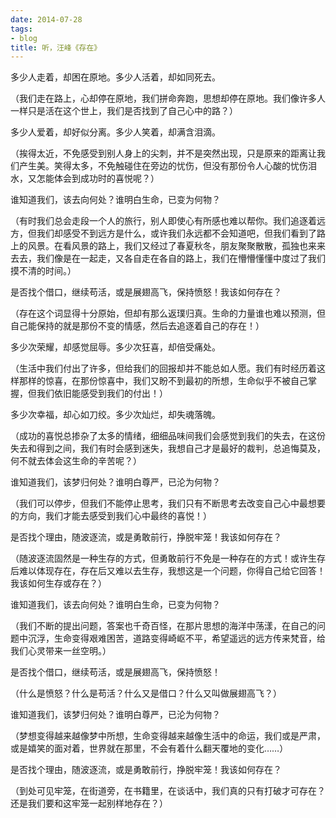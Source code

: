 ```yaml
---
date: 2014-07-28
tags:
- blog
title: 听，汪峰《存在》
---
```


多少人走着，却困在原地。多少人活着，却如同死去。
<!--more-->

（我们走在路上，心却停在原地，我们拼命奔跑，思想却停在原地。我们像许多人一样只是活在这个世上，我们是否找到了自己心中的路？）

多少人爱着，却好似分离。多少人笑着，却满含泪滴。

（挨得太近，不免感受到别人身上的尖刺，并不是突然出现，只是原来的距离让我们产生美。笑得太多，不免触碰住在旁边的忧伤，但没有那份令人心酸的忧伤泪水，又怎能体会到成功时的喜悦呢？）

谁知道我们，该去向何处？谁明白生命，已变为何物？

（有时我们总会走段一个人的旅行，别人即使心有所感也难以帮你。我们追逐着远方，但我们却感受不到远方是什么，或许我们永远都不会知道吧，但我们看到了路上的风景。在看风景的路上，我们又经过了春夏秋冬，朋友聚聚散散，孤独也来来去去，我们像是在一起走，又各自走在各自的路上，我们在懵懵懂懂中度过了我们摸不清的时间。）

是否找个借口，继续苟活，或是展翅高飞，保持愤怒！我该如何存在？

（存在这个词显得十分原始，但却有那么返璞归真。生命的力量谁也难以预测，但自己能保持的就是那份不变的情感，然后去追逐着自己的存在！）

多少次荣耀，却感觉屈辱。多少次狂喜，却倍受痛处。

（生活中我们付出了许多，但给我们的回报却并不能总如人愿。我们有时经历着这样那样的惊喜，在那份惊喜中，我们又盼不到最初的所想，生命似乎不被自己掌握，但我们依旧能感受到我们的付出！）

多少次幸福，却心如刀绞。多少次灿烂，却失魂落魄。

（成功的喜悦总掺杂了太多的情绪，细细品味间我们会感觉到我们的失去，在这份失去和得到之间，我们有时会感到迷失，我想自己才是最好的裁判，总追悔莫及，何不就去体会这生命的辛苦呢？）

谁知道我们，该梦归何处？谁明白尊严，已沦为何物？

（我们可以停步，但我们不能停止思考，我们只有不断思考去改变自己心中最想要的方向，我们才能去感受到我们心中最终的喜悦！）

是否找个理由，随波逐流，或是勇敢前行，挣脱牢笼！我该如何存在？

（随波逐流固然是一种生存的方式，但勇敢前行不免是一种存在的方式！或许生存后难以体现存在，存在后又难以去生存，我想这是一个问题，你得自己给它回答！我该如何生存或存在？）

谁知道我们，该去向何处？谁明白生命，已变为何物？

（我们不断的提出问题，答案也千奇百怪，在那片思想的海洋中荡漾，在自己的问题中沉浮，生命变得艰难困苦，道路变得崎岖不平，希望遥远的远方传来梵音，给我们心灵带来一丝空明。）

是否找个借口，继续苟活，或是展翅高飞，保持愤怒！

（什么是愤怒？什么是苟活？什么又是借口？什么又叫做展翅高飞？）

谁知道我们，该梦归何处？谁明白尊严，已沦为何物？

（梦想变得越来越像梦中所想，生命变得越来越像生活中的命运，我们或是严肃，或是嬉笑的面对着，世界就在那里，不会有着什么翻天覆地的变化……）

是否找个理由，随波逐流，或是勇敢前行，挣脱牢笼！我该如何存在？

（到处可见牢笼，在街道旁，在书籍里，在谈话中，我们真的只有打破才可存在？还是我们要和这牢笼一起别样地存在？）
